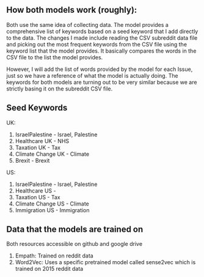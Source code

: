 ## How both models work (roughly):
Both use the same idea of collecting data. The model provides a comprehensive list of keywords based on a seed keyword that I add directly to the data. The changes I made include reading the CSV subreddit data file and picking out the most frequent keywords from the CSV file using the keyword list that the model provides. It basically compares the words in the CSV file to the list the model provides. 

However, I will add the list of words provided by the model for each Issue, just so we have a reference of what the model is actually doing. The keywords for both models are turning out to be very similar because we are strictly basing it on the subreddit CSV file. 

## Seed Keywords
UK:
1. IsraelPalestine - Israel, Palestine
2. Healthcare UK - NHS
3. Taxation UK - Tax
4. Climate Change UK - Climate
5. Brexit - Brexit

US:
1. IsraelPalestine - Israel, Palestine
2. Healthcare US - 
3. Taxation US - Tax
4. Climate Change US - Climate
5. Immigration US - Immigration

## Data that the models are trained on 

Both resources accessible on github and google drive

1. Empath: Trained on reddit data
2. Word2Vec: Uses a specific pretrained model called sense2vec which is trained on 2015 reddit data




